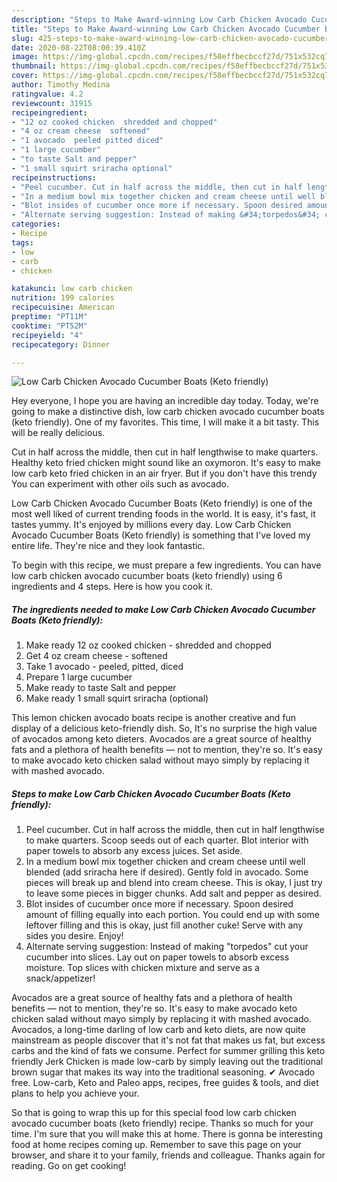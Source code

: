```yaml
---
description: "Steps to Make Award-winning Low Carb Chicken Avocado Cucumber Boats (Keto friendly)"
title: "Steps to Make Award-winning Low Carb Chicken Avocado Cucumber Boats (Keto friendly)"
slug: 425-steps-to-make-award-winning-low-carb-chicken-avocado-cucumber-boats-keto-friendly
date: 2020-08-22T08:00:39.410Z
image: https://img-global.cpcdn.com/recipes/f58effbecbccf27d/751x532cq70/low-carb-chicken-avocado-cucumber-boats-keto-friendly-recipe-main-photo.jpg
thumbnail: https://img-global.cpcdn.com/recipes/f58effbecbccf27d/751x532cq70/low-carb-chicken-avocado-cucumber-boats-keto-friendly-recipe-main-photo.jpg
cover: https://img-global.cpcdn.com/recipes/f58effbecbccf27d/751x532cq70/low-carb-chicken-avocado-cucumber-boats-keto-friendly-recipe-main-photo.jpg
author: Timothy Medina
ratingvalue: 4.2
reviewcount: 31915
recipeingredient:
- "12 oz cooked chicken  shredded and chopped"
- "4 oz cream cheese  softened"
- "1 avocado  peeled pitted diced"
- "1 large cucumber"
- "to taste Salt and pepper"
- "1 small squirt sriracha optional"
recipeinstructions:
- "Peel cucumber. Cut in half across the middle, then cut in half lengthwise to make quarters. Scoop seeds out of each quarter. Blot interior with paper towels to absorb any excess juices. Set aside."
- "In a medium bowl mix together chicken and cream cheese until well blended (add sriracha here if desired). Gently fold in avocado. Some pieces will break up and blend into cream cheese. This is okay, I just try to leave some pieces in bigger chunks. Add salt and pepper as desired."
- "Blot insides of cucumber once more if necessary. Spoon desired amount of filling equally into each portion. You could end up with some leftover filling and this is okay, just fill another cuke! Serve with any sides you desire. Enjoy!"
- "Alternate serving suggestion: Instead of making &#34;torpedos&#34; cut your cucumber into slices. Lay out on paper towels to absorb excess moisture. Top slices with chicken mixture and serve as a snack/appetizer!"
categories:
- Recipe
tags:
- low
- carb
- chicken

katakunci: low carb chicken 
nutrition: 199 calories
recipecuisine: American
preptime: "PT11M"
cooktime: "PT52M"
recipeyield: "4"
recipecategory: Dinner

---
```



![Low Carb Chicken Avocado Cucumber Boats (Keto friendly)](https://img-global.cpcdn.com/recipes/f58effbecbccf27d/751x532cq70/low-carb-chicken-avocado-cucumber-boats-keto-friendly-recipe-main-photo.jpg)

Hey everyone, I hope you are having an incredible day today. Today, we're going to make a distinctive dish, low carb chicken avocado cucumber boats (keto friendly). One of my favorites. This time, I will make it a bit tasty. This will be really delicious.

Cut in half across the middle, then cut in half lengthwise to make quarters. Healthy keto fried chicken might sound like an oxymoron. It&#39;s easy to make low carb keto fried chicken in an air fryer. But if you don&#39;t have this trendy You can experiment with other oils such as avocado.

Low Carb Chicken Avocado Cucumber Boats (Keto friendly) is one of the most well liked of current trending foods in the world. It is easy, it's fast, it tastes yummy. It's enjoyed by millions every day. Low Carb Chicken Avocado Cucumber Boats (Keto friendly) is something that I've loved my entire life. They're nice and they look fantastic.


To begin with this recipe, we must prepare a few ingredients. You can have low carb chicken avocado cucumber boats (keto friendly) using 6 ingredients and 4 steps. Here is how you cook it.

<!--inarticleads1-->

##### The ingredients needed to make Low Carb Chicken Avocado Cucumber Boats (Keto friendly):

1. Make ready 12 oz cooked chicken - shredded and chopped
1. Get 4 oz cream cheese - softened
1. Take 1 avocado - peeled, pitted, diced
1. Prepare 1 large cucumber
1. Make ready to taste Salt and pepper
1. Make ready 1 small squirt sriracha (optional)


This lemon chicken avocado boats recipe is another creative and fun display of a delicious keto-friendly dish. So, It&#39;s no surprise the high value of avocados among keto dieters. Avocados are a great source of healthy fats and a plethora of health benefits — not to mention, they&#39;re so. It&#39;s easy to make avocado keto chicken salad without mayo simply by replacing it with mashed avocado. 

<!--inarticleads2-->

##### Steps to make Low Carb Chicken Avocado Cucumber Boats (Keto friendly):

1. Peel cucumber. Cut in half across the middle, then cut in half lengthwise to make quarters. Scoop seeds out of each quarter. Blot interior with paper towels to absorb any excess juices. Set aside.
1. In a medium bowl mix together chicken and cream cheese until well blended (add sriracha here if desired). Gently fold in avocado. Some pieces will break up and blend into cream cheese. This is okay, I just try to leave some pieces in bigger chunks. Add salt and pepper as desired.
1. Blot insides of cucumber once more if necessary. Spoon desired amount of filling equally into each portion. You could end up with some leftover filling and this is okay, just fill another cuke! Serve with any sides you desire. Enjoy!
1. Alternate serving suggestion: Instead of making &#34;torpedos&#34; cut your cucumber into slices. Lay out on paper towels to absorb excess moisture. Top slices with chicken mixture and serve as a snack/appetizer!


Avocados are a great source of healthy fats and a plethora of health benefits — not to mention, they&#39;re so. It&#39;s easy to make avocado keto chicken salad without mayo simply by replacing it with mashed avocado. Avocados, a long-time darling of low carb and keto diets, are now quite mainstream as people discover that it&#39;s not fat that makes us fat, but excess carbs and the kind of fats we consume. Perfect for summer grilling this keto friendly Jerk Chicken is made low-carb by simply leaving out the traditional brown sugar that makes its way into the traditional seasoning. ✔ Avocado free. Low-carb, Keto and Paleo apps, recipes, free guides &amp; tools, and diet plans to help you achieve your. 

So that is going to wrap this up for this special food low carb chicken avocado cucumber boats (keto friendly) recipe. Thanks so much for your time. I'm sure that you will make this at home. There is gonna be interesting food at home recipes coming up. Remember to save this page on your browser, and share it to your family, friends and colleague. Thanks again for reading. Go on get cooking!
